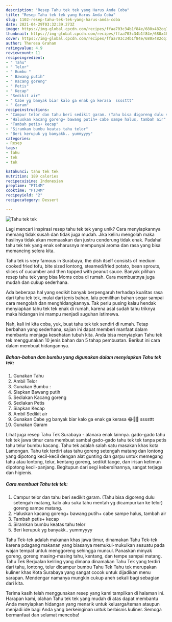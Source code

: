 ```yaml
---
description: "Resep Tahu tek tek yang Harus Anda Coba"
title: "Resep Tahu tek tek yang Harus Anda Coba"
slug: 1102-resep-tahu-tek-tek-yang-harus-anda-coba
date: 2021-04-29T03:32:39.273Z
image: https://img-global.cpcdn.com/recipes/ffaa703c34b1f84e/680x482cq70/tahu-tek-tek-foto-resep-utama.jpg
thumbnail: https://img-global.cpcdn.com/recipes/ffaa703c34b1f84e/680x482cq70/tahu-tek-tek-foto-resep-utama.jpg
cover: https://img-global.cpcdn.com/recipes/ffaa703c34b1f84e/680x482cq70/tahu-tek-tek-foto-resep-utama.jpg
author: Theresa Graham
ratingvalue: 4.9
reviewcount: 11
recipeingredient:
- " Tahu"
- " Telor"
- " Bumbu "
- " Bawang putih"
- " Kacang goreng"
- " Petis"
- " Kecap"
- "Sedikit air"
- " Cabe yg banyak biar kalo ga enak ga kerasa  ssssttt"
- " Garam"
recipeinstructions:
- "Campur telor dan tahu beri sedikit garam. (Tahu bisa digoreng dulu setengah matang, kalo aku suka tahu mentah yg dicampurkan ke telor) goreng sampe matang."
- "Haluskan kacang goreng+ bawang putih+ cabe sampe halus, tambah air"
- "Tambah petis+ kecap"
- "Siramkan bumbu keatas tahu telor"
- "Beri kerupuk yg banyakk.. yummyyyy"
categories:
- Resep
tags:
- tahu
- tek
- tek

katakunci: tahu tek tek 
nutrition: 189 calories
recipecuisine: Indonesian
preptime: "PT14M"
cooktime: "PT34M"
recipeyield: "2"
recipecategory: Dessert

---
```



![Tahu tek tek](https://img-global.cpcdn.com/recipes/ffaa703c34b1f84e/680x482cq70/tahu-tek-tek-foto-resep-utama.jpg)

Lagi mencari inspirasi resep tahu tek tek yang unik? Cara menyiapkannya memang tidak susah dan tidak juga mudah. Jika keliru mengolah maka hasilnya tidak akan memuaskan dan justru cenderung tidak enak. Padahal tahu tek tek yang enak seharusnya mempunyai aroma dan rasa yang bisa memancing selera kita.

Tahu tek is very famous in Surabaya, the dish itself consists of medium cooked fried tofu, bite sized lontong, steamed/fried potato, bean sprouts, slices of cucumber and then topped with peanut sauce. Banyak pilihan resep tahu tek yang bisa Moms coba di rumah. Cara membuatnya juga mudah dan cukup sederhana.

Ada beberapa hal yang sedikit banyak berpengaruh terhadap kualitas rasa dari tahu tek tek, mulai dari jenis bahan, lalu pemilihan bahan segar sampai cara mengolah dan menghidangkannya. Tak perlu pusing kalau hendak menyiapkan tahu tek tek enak di rumah, karena asal sudah tahu triknya maka hidangan ini mampu menjadi suguhan istimewa.


Nah, kali ini kita coba, yuk, buat tahu tek tek sendiri di rumah. Tetap berbahan yang sederhana, sajian ini dapat memberi manfaat dalam membantu menjaga kesehatan tubuh kita. Anda bisa menyiapkan Tahu tek tek menggunakan 10 jenis bahan dan 5 tahap pembuatan. Berikut ini cara dalam membuat hidangannya.

<!--inarticleads1-->

##### Bahan-bahan dan bumbu yang digunakan dalam menyiapkan Tahu tek tek:

1. Gunakan  Tahu
1. Ambil  Telor
1. Gunakan  Bumbu :
1. Siapkan  Bawang putih
1. Sediakan  Kacang goreng
1. Sediakan  Petis
1. Siapkan  Kecap
1. Ambil Sedikit air
1. Gunakan  Cabe yg banyak biar kalo ga enak ga kerasa 😂🤣🤣 ssssttt
1. Gunakan  Garam


Lihat juga resep Tahu Tek Surabaya - alanara enak lainnya. gado-gado tahu tek tek jawa timur cara membuat sambal gado-gado tahu tek tek tanpa petis tahu telur bumbu kacang. Tahu tek adalah salah satu masakan khas kota Lamongan. Tahu tek terdiri atas tahu goreng setengah matang dan lontong yang dipotong kecil-kecil dengan alat gunting dan garpu untuk memegang tahu atau lontong, telur, kentang goreng, sedikit taoge, dan irisan ketimun dipotong kecil-panjang. Begitupun dari segi kebersihannya, sangat terjaga dan higienis. 

<!--inarticleads2-->

##### Cara membuat Tahu tek tek:

1. Campur telor dan tahu beri sedikit garam. (Tahu bisa digoreng dulu setengah matang, kalo aku suka tahu mentah yg dicampurkan ke telor) goreng sampe matang.
1. Haluskan kacang goreng+ bawang putih+ cabe sampe halus, tambah air
1. Tambah petis+ kecap
1. Siramkan bumbu keatas tahu telor
1. Beri kerupuk yg banyakk.. yummyyyy


Tahu Tek-tek adalah makanan khas jawa timur, dinamakan Tahu Tek-tek karena pdagang makanan yang biasanya memukul-mukulkan sesuatu pada wajan tempat untuk menggoreng sehingga muncul. Panaskan minyak goreng, goreng masing-masing tahu, kentang, dan tempe sampai matang. Tahu Tek Berjualan keliling yang dimana dinamakan Tahu Tek yang terdiri dari tahu, lontong, telur dicampur bumbu Tahu Tek Tahu tek merupakan kuliner khas Kota Surabaya yang sangat cocok untuk dijadikan menu sarapan. Mendengar namanya mungkin cukup aneh sekali bagi sebagian dari kita. 

Terima kasih telah menggunakan resep yang kami tampilkan di halaman ini. Harapan kami, olahan Tahu tek tek yang mudah di atas dapat membantu Anda menyiapkan hidangan yang menarik untuk keluarga/teman ataupun menjadi ide bagi Anda yang berkeinginan untuk berbisnis kuliner. Semoga bermanfaat dan selamat mencoba!
